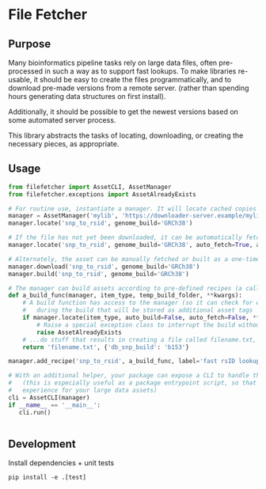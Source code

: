 # File Fetcher

## Purpose

Many bioinformatics pipeline tasks rely on large data files, often pre-processed in such a way as to support fast 
lookups. To make libraries re-usable, it should be easy to create the files programmatically, and to download 
pre-made versions from a remote server. (rather than spending hours generating data structures on first install).

Additionally, it should be possible to get the newest versions based on some automated server process.  

This library abstracts the tasks of locating, downloading, or creating the necessary pieces, as appropriate. 


## Usage
```python
from filefetcher import AssetCLI, AssetManager
from filefetcher.exceptions import AssetAlreadyExists

# For routine use, instantiate a manager. It will locate cached copies of asset files. 
manager = AssetManager('mylib', 'https://downloader-server.example/mylib/')  # site hosts a manifest.json file
manager.locate('snp_to_rsid', genome_build='GRCh38')

# If the file has not yet been downloaded, it can be automatically fetched or built (from a known recipe)
manager.locate('snp_to_rsid', genome_build='GRCh38', auto_fetch=True, auto_build=True)

# Alternately, the asset can be manually fetched or built as a one-time operation during installation.
manager.download('snp_to_rsid', genome_build='GRCh38')
manager.build('snp_to_rsid', genome_build='GRCh38')

# The manager can build assets according to pre-defined recipes (a callable that accepts arguments).
def a_build_func(manager, item_type, temp_build_folder, **kwargs):
    # A build function has access to the manager (so it can check for existing files), and returns metadata calculated 
    #   during the build that will be stored as additional asset tags
    if manager.locate(item_type, auto_build=False, auto_fetch=False, **kwargs):
        # Raise a special exception class to interrupt the build without performing extra steps
        raise AssetAlreadyExists
    # ...do stuff that results in creating a file called filename.txt, and return extra metadata about the file version built
    return 'filename.txt', {'db_snp_build': 'b153'}

manager.add_recipe('snp_to_rsid', a_build_func, label='fast rsID lookups', genome_build='GRCh37')

# With an additional helper, your package can expose a CLI to handle these asset operations. 
#   (this is especially useful as a package entrypoint script, so that filefetcher provides a convenient install 
#   experience for your large data assets)
cli = AssetCLI(manager)
if __name__ == '__main__':
   cli.run()



```



## Development
Install dependencies + unit tests

`pip install -e .[test]`
